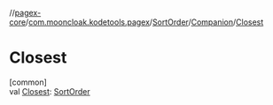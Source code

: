 //[pagex-core](../../../../index.md)/[com.mooncloak.kodetools.pagex](../../index.md)/[SortOrder](../index.md)/[Companion](index.md)/[Closest](-closest.md)

# Closest

[common]\
val [Closest](-closest.md): [SortOrder](../index.md)
